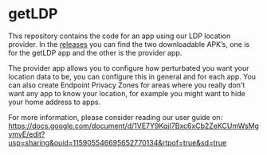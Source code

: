 # getLDP
This repository contains the code for an app using our LDP location provider. In the <a href="https://github.com/SenneVanH/getLDP/releases">releases</a> you can find the two downloadable APK’s, one is for the getLDP app and the other is the provider app. 

The provider app allows you to configure how perturbated you want your location data to be, you can configure this in general and for each app. You can also create Endpoint Privacy Zones for areas where you really don’t want any app to know your location, for example you might want to hide your home address to apps. 

For more information, please consider reading our user guide on:
https://docs.google.com/document/d/1VE7Y9KqjI7Bxc6xCb2ZeKCUmWsMgvmvE/edit?usp=sharing&ouid=115905546695652770134&rtpof=true&sd=true
